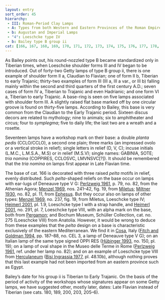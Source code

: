 ```yaml
---
layout: entry
sort_order: 45
hierarchy:
 - III: Roman-Period Clay Lamps
 - A: Types from both Western and Eastern Provinces of the Roman Empire
 - b: Augustan and Imperial Lamps
 - "4": Loeschcke type IV
 - b: Bailey type B group ii
cat: [166, 167, 168, 169, 170, 171, 172, 173, 174, 175, 176, 177, 178, 179, 180, 181, 182, 183, 184, 185, 186, 187, 188, 189, 190, 191, 192, 193, 194, 195, 196, 197, 198, 199, 200, 201, 202, 203, 204, 205, 206, 207]
---
```


As Bailey points out, his round-nozzled type B became standardized only in Tiberian times, when Loeschcke shoulder forms III and IV began to be introduced. Out of forty-two Getty lamps of type B group ii, there is one example of shoulder form II a, Claudian to Flavian; one of form II b, Tiberian to early Trajanic; thirty-two examples of form III (III a, III a var., or III b) falling mainly within the second and third quarters of the first century A.D.; seven cases of form IV a, Tiberian to Trajanic and even Hadrianic; and one form VI a, Tiberian to early Trajanic. A base-ring is seen on five lamps associated with shoulder form III. A slightly raised flat base marked off by one circular groove is found on thirty-five lamps. According to Bailey, this base is very common from the Claudian to the Early Trajanic period. Sixteen discus decors are related to mythology; nine to animals; six to amphitheater and circus; four to *symplegma*; five to daily life; the last two are a wreath and a rosette.

Seventeen lamps have a workshop mark on their base: a double *planta pedis* (<span class="inscription">CCLO/CCLO</span>), a second one plain; three marks (an impressed ovolo or a vertical stroke in relief); single letters in relief (<span class="inscription">D, V, C</span>); incuse initials (<span class="inscription">L.M.C., L.M.S.A., M.S</span>) or in relief (<span class="inscription">M.S.V</span>); single names: <span class="inscription">GABINIA, SOTE</span>; *tria nomina* (<span class="inscription">COPPIRES, CCLOSVC, LMVNSVC</span>[?]). It should be remembered that the *tria nomina* on lamps first appear in Late Flavian time.

The base of cat. 166 is decorated with three raised *pelta* motifs in relief, evenly distributed. Such *pelta*-shaped reliefs on the base occur on lamps with ear-lugs of Deneauve type V G: <a href='../../bibliography/#perlzweig-1961'>Perlzweig 1961</a>, p. 79, no. 82, from the Athenian Agora; <a href='../../bibliography/#menzel-1969'>Menzel 1969</a>, nos. 241–42, fig. 19, from <a href='../../map/#loc_599799'>Miletus</a>; <a href='../../bibliography/#miltner-1930'>Miltner 1930</a>, no. 82, pl. 11, from <a href='../../map/#loc_599612'>Ephesus</a>. But they occur also on lamps of other types: <a href='../../bibliography/#menzel-1969'>Menzel 1969</a>, no. 237, fig. 19, from Miletus, Loeschcke type IV; <a href='../../bibliography/#heimerl-2001'>Heimerl 2001</a>, pl. 1.9, Loeschcke type I with a strap handle, and <a href='../../bibliography/#heimerl-2001'>Heimerl 2001</a>, no. 291, pl. 7, Loeschcke type VIII, with an alpha mark on the base, both from <a href='../../map/#loc_550812'>Pergamon</a>; and Bochum Museum, Schüller Collection, cat. no. 275 (Loeschcke VIII) from Anatolia. However, it would be wrong to deduce from these examples that the *pelta* design on a base is characteristic exclusively of the eastern Mediterranean. We find it in <a href='../../map/#loc_246360'>Cosa</a>, Italy (<a href='../../bibliography/#fitch-goldman-1994'>Fitch and Goldman 1994</a>, pp. 187–88, no. CEL 3, a lamp of Deneauve type V G); on an Italian lamp of the same type signed <span class="inscription">OPPI RES</span> (<a href='../../bibliography/#hubinger-1993'>Hübinger 1993</a>, no. 150, pl. 19); on a lamp of oval shape in the Museo delle Terme in Rome (<a href='../../bibliography/#perlzweig-1961'>Perlzweig 1961</a>, ref. under her lamp no. 82); and on an example of Loeschcke type VIII from <a href='../../map/#loc_438748'>Herculaneum</a> (<a href='../../bibliography/#bisi-ingrassia-1977'>Bisi Ingrassia 1977</a>, pl. 48.10b), although nothing proves that this last example had not been imported from an eastern province such as Egypt.

Bailey’s date for his group ii is Tiberian to Early Trajanic. On the basis of the period of activity of the workshops whose signatures appear on some Getty lamps, we have suggested other, mostly later, dates: Late Flavian instead of Tiberian (see cats. 180, 189, 200, 203, 205–6).
